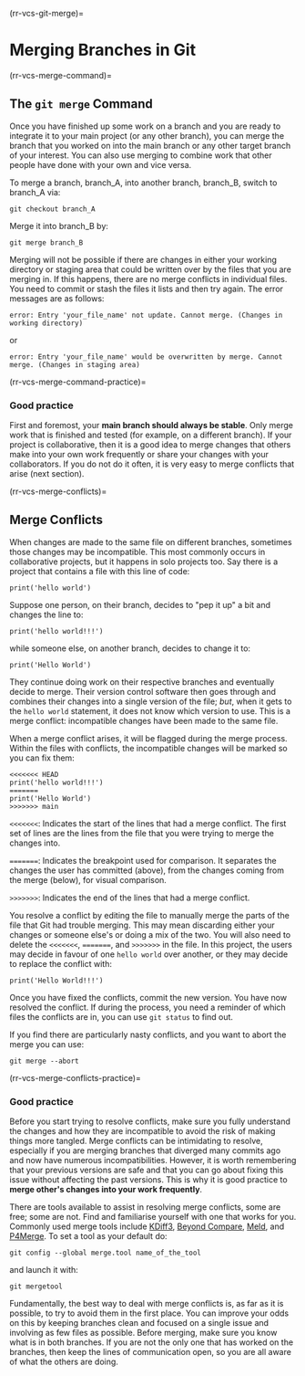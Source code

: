 (rr-vcs-git-merge)=
# Merging Branches in Git

(rr-vcs-merge-command)=
## The `git merge` Command

Once you have finished up some work on a branch and you are ready to integrate it to your main project (or any other branch), you can merge the branch that you worked on into the main branch or any other target branch of your interest. You can also use merging to combine work that other people have done with your own and vice versa.

To merge a branch, branch_A, into another branch, branch_B, switch to branch_A via:
```
git checkout branch_A
```
Merge it into branch_B by:

```
git merge branch_B
```

Merging will not be possible if there are changes in either your working directory or staging area that could be written over by the files that you are merging in. If this happens, there are no merge conflicts in individual files. You need to commit or stash the files it lists and then try again. The error messages are as follows:

```
error: Entry 'your_file_name' not update. Cannot merge. (Changes in working directory)
```

or

```
error: Entry 'your_file_name' would be overwritten by merge. Cannot merge. (Changes in staging area)
```

(rr-vcs-merge-command-practice)=
### Good practice

First and foremost, your **main branch should always be stable**. Only merge work that is finished and tested (for example, on a different branch). If your project is collaborative, then it is a good idea to merge changes that others make into your own work frequently or share your changes with your collaborators. If you do not do it often, it is very easy to merge conflicts that arise (next section).

(rr-vcs-merge-conflicts)=
## Merge Conflicts

When changes are made to the same file on different branches, sometimes those changes may be incompatible. This most commonly occurs in collaborative projects, but it happens in solo projects too. Say there is a project that contains a file with this line of code:

```
print('hello world')
```

Suppose one person, on their branch, decides to "pep it up" a bit and changes the line to:

```
print('hello world!!!')
```

while someone else, on another branch, decides to change it to:

```
print('Hello World')
```

They continue doing work on their respective branches and eventually decide to merge. Their version control software then goes through and combines their changes into a single version of the file; *but*, when it gets to the `hello world` statement, it does not know which version to use. This is a merge conflict: incompatible changes have been made to the same file.

When a merge conflict arises, it will be flagged during the merge process. Within the files with conflicts, the incompatible changes will be marked so you can fix them:

```
<<<<<<< HEAD
print('hello world!!!')
=======
print('Hello World')
>>>>>>> main
```
`<<<<<<<`: Indicates the start of the lines that had a merge conflict. The first set of lines are the lines from the file that you were trying to merge the changes into.

`=======`: Indicates the breakpoint used for comparison. It separates the changes the user has committed (above), from the changes coming from the merge (below), for visual comparison.

`>>>>>>>`: Indicates the end of the lines that had a merge conflict.

You resolve a conflict by editing the file to manually merge the parts of the file that Git had trouble merging. This may mean discarding either your changes or someone else's or doing a mix of the two. You will also need to delete the `<<<<<<<`, `=======`, and `>>>>>>>` in the file. In this project, the users may decide in favour of one `hello world` over another, or they may decide to replace the conflict with:

```
print('Hello World!!!')
```

Once you have fixed the conflicts, commit the new version. You have now resolved the conflict. If during the process, you need a reminder of which files the conflicts are in, you can use `git status` to find out.

If you find there are particularly nasty conflicts, and you want to abort the merge you can use:
```
git merge --abort
```

(rr-vcs-merge-conflicts-practice)=
### Good practice

Before you start trying to resolve conflicts, make sure you fully understand the changes and how they are incompatible to avoid the risk of making things more tangled. Merge conflicts can be intimidating to resolve, especially if you are merging branches that diverged many commits ago and now have numerous incompatibilities. However, it is worth remembering that your previous versions are safe and that you can go about fixing this issue without affecting the past versions. This is why it is good practice to **merge other's changes into your work frequently**.

There are tools available to assist in resolving merge conflicts, some are free; some are not. Find and familiarise yourself with one that works for you. Commonly used merge tools include [KDiff3](http://kdiff3.sourceforge.net/), [Beyond Compare](https://www.scootersoftware.com/), [Meld](http://meldmerge.org/), and [P4Merge](https://www.perforce.com/products/helix-core-apps/merge-diff-tool-p4merge). To set a tool as your default do:

```
git config --global merge.tool name_of_the_tool
```

and launch it with:

```
git mergetool
```

Fundamentally, the best way to deal with merge conflicts is, as far as it is possible, to try to avoid them in the first place. You can improve your odds on this by keeping branches clean and focused on a single issue and involving as few files as possible. Before merging, make sure you know what is in both branches. If you are not the only one that has worked on the branches, then keep the lines of communication open, so you are all aware of what the others are doing.
